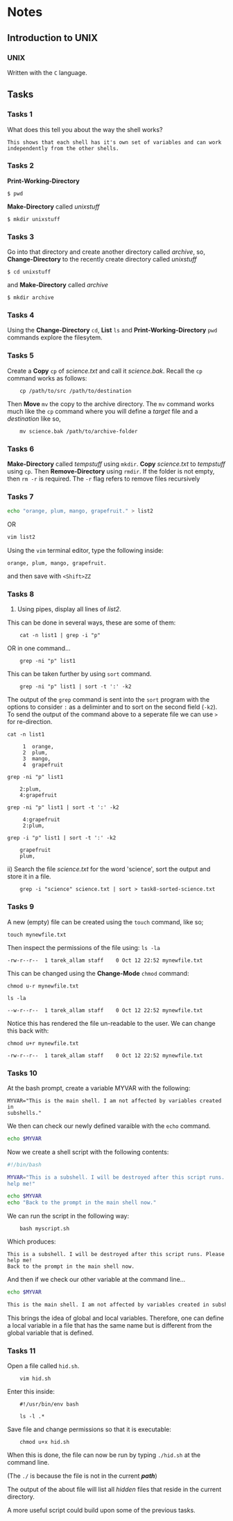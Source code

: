 
# Notes

## Introduction to UNIX

### UNIX

Written with the `C` language.


## Tasks

### Tasks 1

What does this tell you about the way the shell works?

    This shows that each shell has it's own set of variables and can work
    independently from the other shells.

### Tasks 2

**Print-Working-Directory**

`$ pwd`

**Make-Directory** called *unixstuff*

`$ mkdir unixstuff`

### Tasks 3

Go into that directory and create another directory called *archive*, so,
**Change-Directory** to the recently create directory called *unixstuff*

`$ cd unixstuff`

and **Make-Directory** called *archive*

`$ mkdir archive`

### Tasks 4

Using the **Change-Directory** `cd`, **List** `ls` and
**Print-Working-Directory** `pwd` commands explore the filesytem.

### Tasks 5

Create a **Copy** `cp` of *science.txt* and call it *science.bak*. Recall the
`cp` command works as follows:

        cp /path/to/src /path/to/destination

Then **Move** `mv` the copy to the archive directory. The `mv` command works
much like the `cp` command where you will define a *target* file and a
*destination* like so,

        mv science.bak /path/to/archive-folder

### Tasks 6

**Make-Directory** called *tempstuff* using `mkdir`. **Copy** *science.txt* to
*tempstuff* using `cp`. Then **Remove-Directory** using `rmdir`. If the folder
is not empty, then `rm -r` is required. The `-r` flag refers to remove files
recursively

### Tasks 7

```bash
echo "orange, plum, mango, grapefruit." > list2
```

OR

```bash
vim list2
```
Using the `vim` terminal editor, type the following inside:

`orange, plum, mango, grapefruit.`

and then save with `<Shift>ZZ`

### Tasks 8

1. Using pipes, display all lines of *list2*.

This can be done in several ways, these are some of them:

        cat -n list1 | grep -i "p"

OR in one command...

        grep -ni "p" list1

This can be taken further by using `sort` command.

        grep -ni "p" list1 | sort -t ':' -k2

The output of the `grep` command is sent into the `sort` program with the
options to consider `:` as a deliminter and to sort on the second field (`-k2`).
To send the output of the command above to a seperate file we can use `>` for
re-direction.


```less
cat -n list1

     1	orange,
     2	plum,
     3	mango,
     4	grapefruit

grep -ni "p" list1

    2:plum,
    4:grapefruit

grep -ni "p" list1 | sort -t ':' -k2

     4:grapefruit
     2:plum,

grep -i "p" list1 | sort -t ':' -k2

    grapefruit
    plum,
```

ii) Search the file *science.txt* for the word 'science', sort the output and
store it in a file.

        grep -i "science" science.txt | sort > task8-sorted-science.txt

### Tasks 9

A new (empty) file can be created using the `touch` command, like so;

`touch mynewfile.txt`

Then inspect the permissions of the file using:
`ls -la`

```less
-rw-r--r--  1 tarek_allam staff    0 Oct 12 22:52 mynewfile.txt
```

This can be changed using the **Change-Mode** `chmod` command:

`chmod u-r mynewfile.txt`

`ls -la`
```less
--w-r--r--  1 tarek_allam staff    0 Oct 12 22:52 mynewfile.txt
```

Notice this has rendered the file un-readable to the user. We can change this
back with:

`chmod u+r mynewfile.txt`

```less
-rw-r--r--  1 tarek_allam staff    0 Oct 12 22:52 mynewfile.txt
```

### Tasks 10

At the bash prompt, create a variable MYVAR with the following:


```less
MYVAR="This is the main shell. I am not affected by variables created in
subshells."
```

We then can check our newly defined varaible with the `echo` command.


```bash
echo $MYVAR
```

Now we create a shell script with the following contents:

```bash
#!/bin/bash

MYVAR="This is a subshell. I will be destroyed after this script runs. Please
help me!"

echo $MYVAR
echo "Back to the prompt in the main shell now."
```

We can run the script in the following way:

        bash myscript.sh

Which produces:

```less
This is a subshell. I will be destroyed after this script runs. Please help me!
Back to the prompt in the main shell now.
```

And then if we check our other variable at the command line...
```bash
echo $MYVAR

This is the main shell. I am not affected by variables created in subshells.
```

This brings the idea of global and local variables. Therefore, one can define a
local variable in a file that has the same name but is different from the global
variable that is defined.

### Tasks 11

Open a file called `hid.sh`.

        vim hid.sh

Enter this inside:

        #!/usr/bin/env bash

        ls -l .*

Save file and change permissions so that it is executable:

        chmod u+x hid.sh

When this is done, the file can now be run by typing `./hid.sh` at the command
line.

(The `./` is because the file is not in the current ***path***)

The output of the about file will list all *hidden* files that reside in the
current directory.

A more useful script could build upon some of the previous tasks.





